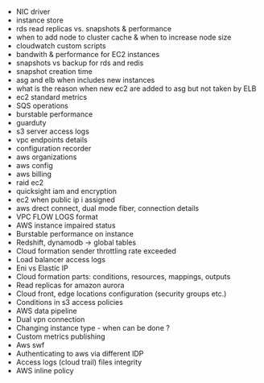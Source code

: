 * NIC driver
* instance store
* rds read replicas vs. snapshots & performance
* when to add node to cluster cache & when to increase node size
* cloudwatch custom scripts
* bandwith & performance for EC2 instances
* snapshots vs backup for rds and redis
* snapshot creation time
* asg and elb when includes new instances
* what is the reason when new ec2 are added to asg but not taken by ELB
* ec2 standard metrics
* SQS operations
* burstable performance
* guarduty
* s3 server access logs
* vpc endpoints details
* configuration recorder
* aws organizations
* aws config
* aws billing
* raid ec2
* quicksight iam and encryption
* ec2 when public ip i assigned
* aws drect connect, dual mode fiber, connection details
* VPC FLOW LOGS format
* AWS instance impaired status
* Burstable performance on instance
* Redshift, dynamodb -> global tables
* Cloud formation sender throttling rate exceeded
* Load balancer access logs
* Eni vs Elastic IP
* Cloud formation parts: conditions, resources, mappings, outputs
* Read replicas for amazon aurora
* Cloud front, edge locations configuration (security groups etc.)
* Conditions in s3 access policies
* AWS data pipeline
* Dual vpn connection
* Changing instance type - when can be done ?
* Custom metrics publishing
* Aws swf
* Authenticating to aws via different IDP
* Access logs (cloud trail) files integrity
* AWS inline policy
